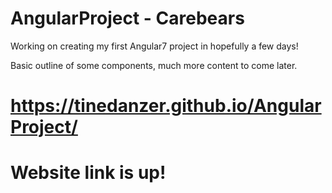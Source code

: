 # AngularProject - Carebears
Working on creating my first Angular7 project in hopefully a few days!

Basic outline of some components, much more content to come later.
# https://tinedanzer.github.io/AngularProject/
# Website link is up!

